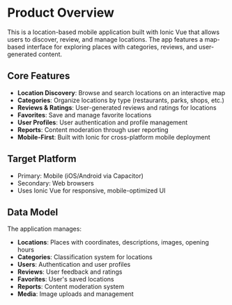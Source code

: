 # Product Overview

This is a location-based mobile application built with Ionic Vue that allows users to discover, review, and manage locations. The app features a map-based interface for exploring places with categories, reviews, and user-generated content.

## Core Features

- **Location Discovery**: Browse and search locations on an interactive map
- **Categories**: Organize locations by type (restaurants, parks, shops, etc.)
- **Reviews & Ratings**: User-generated reviews and ratings for locations
- **Favorites**: Save and manage favorite locations
- **User Profiles**: User authentication and profile management
- **Reports**: Content moderation through user reporting
- **Mobile-First**: Built with Ionic for cross-platform mobile deployment

## Target Platform

- Primary: Mobile (iOS/Android via Capacitor)
- Secondary: Web browsers
- Uses Ionic Vue for responsive, mobile-optimized UI

## Data Model

The application manages:
- **Locations**: Places with coordinates, descriptions, images, opening hours
- **Categories**: Classification system for locations
- **Users**: Authentication and user profiles
- **Reviews**: User feedback and ratings
- **Favorites**: User's saved locations
- **Reports**: Content moderation system
- **Media**: Image uploads and management
